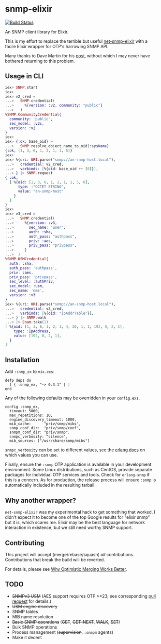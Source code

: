 # snmp-elixir

[![Build Status](https://gitlab.com/jonnystorm/snmp-elixir/badges/master/pipeline.svg)](https://gitlab.com/jonnystorm/snmp-elixir/commits/master)

An SNMP client library for Elixir.

This is my effort to replace the terrible but useful
[net-snmp-elixir](https://gitlab.com/jonnystorm/net-snmp-elixir)
with a facile Elixir wrapper for OTP's harrowing SNMP API.

Many thanks to Dave Martin for his
[post](https://groups.google.com/forum/#!topic/elixir-lang-talk/lGWGXFoUVvc),
without which I may never have bothered returning to this
problem.

## Usage in CLI

```elixir
iex> SNMP.start
iex>
iex> v2_cred =
...>   SNMP.credential(
...>     %{version: :v2, community: "public"}
...>   )
%SNMP.CommunityCredential{
  community: 'public',
  sec_model: :v2c,
  version: :v2
}
iex>
iex> {:ok, base_oid} =
...>   SNMP.resolve_object_name_to_oid(:sysName)
{:ok, [1, 3, 6, 1, 2, 1, 1, 5]}
iex>
iex> %{uri: URI.parse("snmp://an-snmp-host.local"),
...>   credential: v2_cred,
...>   varbinds: [%{oid: base_oid ++ [0]}],
...> } |> SNMP.request
{ :ok,
  [ %{oid: [1, 3, 6, 1, 2, 1, 1, 5, 0],
      type: :"OCTET STRING",
      value: "an-snmp-host"
    }
  ]
}
iex>
iex> v3_cred =
...>   SNMP.credential(
...>     %{version: :v3,
...>       sec_name: "user",
...>       auth: :sha,
...>       auth_pass: "authpass",
...>       priv: :aes,
...>       priv_pass: "privpass",
...>     }
...>  )
%SNMP.USMCredential{
  auth: :sha,
  auth_pass: 'authpass',
  priv: :aes,
  priv_pass: 'privpass',
  sec_level: :authPriv,
  sec_model: :usm,
  sec_name: 'nms',
  version: :v3
}
iex> %{uri: URI.parse("snmp://an-snmp-host.local"),
...>   credential: v3_cred,
...>   varbinds: [%{oid: "ipAddrTable"}],
...> } |> SNMP.walk
...> |> Enum.take(1)
[ %{oid: [1, 3, 6, 1, 2, 1, 4, 20, 1, 1, 192, 0, 2, 1],
    type: :IpAddress,
    value: [192, 0, 2, 1],
  }
]
```

## Installation

Add `:snmp_ex` to `mix.exs`:

```
defp deps do
  [ { :snmp_ex, "~> 0.3.1" } ]
end
```

Any of the following defaults may be overridden in your
`config.exs`.

```
config :snmp_ex,
  timeout: 5000,
  max_repetitions: 10,
  engine_discovery_timeout: 1000,
  mib_cache:      "priv/snmp/mibs",
  snmp_conf_dir:  "priv/snmp/conf",
  snmpm_conf_dir: "priv/snmp",
  snmpc_verbosity: "silence",
  mib_sources: ["/usr/share/snmp/mibs"]
```

`snmpc_verbosity` can be set to different values, see the [erlang docs](http://erlang.org/doc/man/snmpc.html) on which values you can use.

Finally, ensure the `:snmp` OTP application is available in
your development environment. Some Linux distributions, such
as CentOS, provide separate packages for individual OTP
services and tools. Check for `erlang-snmp` if this is a
concern. As for production, the release process will ensure
`:snmp` is automatically included in the resulting tarball.

## Why another wrapper?

`net-snmp-elixir` was my experimental hack to get something
that worked. I didn't expect it to become one of the top
Google results for "elixir snmp" but it is, which scares me.
Elixir may be the best language for network interaction in
existence, but we still need worthy SNMP support.

## Contributing

This project will accept (merge/rebase/squash) *all*
contributions. Contributions that break the build will be
reverted.

For details, please see [Why Optimistic Merging Works
Better](http://hintjens.com/blog:106).

## TODO

* ~~SNMPv3 USM~~ (AES support requires OTP >=23; see corresponding [pull request](https://github.com/erlang/otp/pull/2544) for details.)
* ~~USM engine discovery~~
* SNMP tables
* ~~MIB name resolution~~
* ~~Basic SNMP operations~~ (~~GET~~, ~~GET-NEXT~~, ~~WALK~~, ~~SET~~)
* Bulk SNMP operations
* Process management (~~supervision~~, `:snmpm` agents)
* Make it decent

